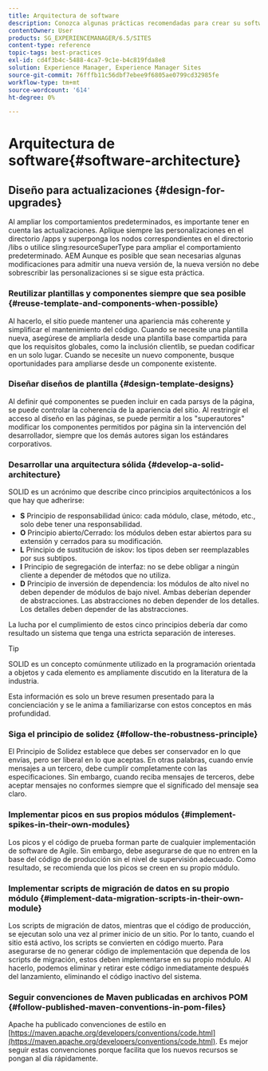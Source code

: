 ```yaml
---
title: Arquitectura de software
description: Conozca algunas prácticas recomendadas para crear su software para Adobe Experience Manager.
contentOwner: User
products: SG_EXPERIENCEMANAGER/6.5/SITES
content-type: reference
topic-tags: best-practices
exl-id: cd4f3b4c-5488-4ca7-9c1e-b4c819fda8e8
solution: Experience Manager, Experience Manager Sites
source-git-commit: 76fffb11c56dbf7ebee9f6805ae0799cd32985fe
workflow-type: tm+mt
source-wordcount: '614'
ht-degree: 0%

---
```


# Arquitectura de software{#software-architecture}

## Diseño para actualizaciones {#design-for-upgrades}

Al ampliar los comportamientos predeterminados, es importante tener en cuenta las actualizaciones. Aplique siempre las personalizaciones en el directorio /apps y superponga los nodos correspondientes en el directorio /libs o utilice sling:resourceSuperType para ampliar el comportamiento predeterminado. AEM Aunque es posible que sean necesarias algunas modificaciones para admitir una nueva versión de, la nueva versión no debe sobrescribir las personalizaciones si se sigue esta práctica.

### Reutilizar plantillas y componentes siempre que sea posible {#reuse-template-and-components-when-possible}

Al hacerlo, el sitio puede mantener una apariencia más coherente y simplificar el mantenimiento del código. Cuando se necesite una plantilla nueva, asegúrese de ampliarla desde una plantilla base compartida para que los requisitos globales, como la inclusión clientlib, se puedan codificar en un solo lugar. Cuando se necesite un nuevo componente, busque oportunidades para ampliarse desde un componente existente.

### Diseñar diseños de plantilla {#design-template-designs}

Al definir qué componentes se pueden incluir en cada parsys de la página, se puede controlar la coherencia de la apariencia del sitio. Al restringir el acceso al diseño en las páginas, se puede permitir a los &quot;superautores&quot; modificar los componentes permitidos por página sin la intervención del desarrollador, siempre que los demás autores sigan los estándares corporativos.

### Desarrollar una arquitectura sólida {#develop-a-solid-architecture}

SOLID es un acrónimo que describe cinco principios arquitectónicos a los que hay que adherirse:

* **S** Principio de responsabilidad único: cada módulo, clase, método, etc., solo debe tener una responsabilidad.
* **O** Principio abierto/Cerrado: los módulos deben estar abiertos para su extensión y cerrados para su modificación.
* **L** Principio de sustitución de iskov: los tipos deben ser reemplazables por sus subtipos.
* **I** Principio de segregación de interfaz: no se debe obligar a ningún cliente a depender de métodos que no utiliza.
* **D** Principio de inversión de dependencia: los módulos de alto nivel no deben depender de módulos de bajo nivel. Ambas deberían depender de abstracciones. Las abstracciones no deben depender de los detalles. Los detalles deben depender de las abstracciones.

La lucha por el cumplimiento de estos cinco principios debería dar como resultado un sistema que tenga una estricta separación de intereses.

>[!TIP]
>
>SOLID es un concepto comúnmente utilizado en la programación orientada a objetos y cada elemento es ampliamente discutido en la literatura de la industria.
>
>Esta información es solo un breve resumen presentado para la concienciación y se le anima a familiarizarse con estos conceptos en más profundidad.

### Siga el principio de solidez {#follow-the-robustness-principle}

El Principio de Solidez establece que debes ser conservador en lo que envías, pero ser liberal en lo que aceptas. En otras palabras, cuando envíe mensajes a un tercero, debe cumplir completamente con las especificaciones. Sin embargo, cuando reciba mensajes de terceros, debe aceptar mensajes no conformes siempre que el significado del mensaje sea claro.

### Implementar picos en sus propios módulos {#implement-spikes-in-their-own-modules}

Los picos y el código de prueba forman parte de cualquier implementación de software de Agile. Sin embargo, debe asegurarse de que no entren en la base del código de producción sin el nivel de supervisión adecuado. Como resultado, se recomienda que los picos se creen en su propio módulo.

### Implementar scripts de migración de datos en su propio módulo {#implement-data-migration-scripts-in-their-own-module}

Los scripts de migración de datos, mientras que el código de producción, se ejecutan solo una vez al primer inicio de un sitio. Por lo tanto, cuando el sitio está activo, los scripts se convierten en código muerto. Para asegurarse de no generar código de implementación que dependa de los scripts de migración, estos deben implementarse en su propio módulo. Al hacerlo, podemos eliminar y retirar este código inmediatamente después del lanzamiento, eliminando el código inactivo del sistema.

### Seguir convenciones de Maven publicadas en archivos POM {#follow-published-maven-conventions-in-pom-files}

Apache ha publicado convenciones de estilo en [https://maven.apache.org/developers/conventions/code.html](https://maven.apache.org/developers/conventions/code.html). Es mejor seguir estas convenciones porque facilita que los nuevos recursos se pongan al día rápidamente.
